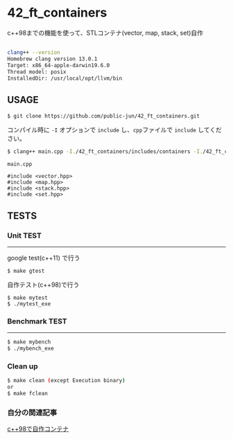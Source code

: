# 42_ft_containers
c++98までの機能を使って、STLコンテナ(vector, map, stack, set)自作

##
```bash
clang++ --version
Homebrew clang version 13.0.1
Target: x86_64-apple-darwin19.6.0
Thread model: posix
InstalledDir: /usr/local/opt/llvm/bin
```

## USAGE
```bash
$ git clone https://github.com/public-jun/42_ft_containers.git
```

コンパイル時に `-I` オプションで `include` し、`cpp`ファイルで `include` してください。
```bash
$ clang++ main.cpp -I./42_ft_containers/includes/containers -I./42_ft_containers/includes/utils
```
`main.cpp`
```
#include <vector.hpp>
#include <map.hpp>
#include <stack.hpp>
#include <set.hpp>
```


## TESTS
### Unit TEST
---
google test(c++11) で行う
```
$ make gtest
```

自作テスト(c++98)で行う
```
$ make mytest
$ ./mytest_exe
```
### Benchmark TEST
---
```bash
$ make mybench
$ ./mybench_exe
```

### Clean up
```bash
$ make clean (except Execution binary)
or
$ make fclean 
```

### 自分の関連記事
[c++98で自作コンテナ](https://public-jun.github.io/series/c++98%E3%81%A7%E8%87%AA%E4%BD%9C%E3%82%B3%E3%83%B3%E3%83%86%E3%83%8A/)

